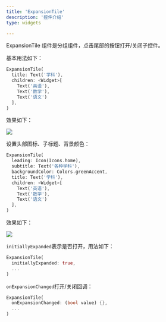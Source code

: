 ```yaml
---
title: 'ExpansionTile'
description: '控件介绍'
type: widgets

---
```




 ExpansionTile 组件是分组组件，点击尾部的按钮打开/关闭子控件。

基本用法如下：

```dart
ExpansionTile(
  title: Text('学科'),
  children: <Widget>[
    Text('英语'),
    Text('数学'),
    Text('语文')
  ],
)
```

效果如下：

![](https://img-blog.csdnimg.cn/20200324162517192.gif)

设置头部图标、子标题、背景颜色：

```dart
ExpansionTile(
  leading: Icon(Icons.home),
  subtitle: Text('各种学科'),
  backgroundColor: Colors.greenAccent,
  title: Text('学科'),
  children: <Widget>[
    Text('英语'),
    Text('数学'),
    Text('语文')
  ],
)
```

效果如下：

![](https://img-blog.csdnimg.cn/2020032416253835.png?x-oss-process=image/watermark,type_ZmFuZ3poZW5naGVpdGk,shadow_10,text_aHR0cHM6Ly9ibG9nLmNzZG4ubmV0L21lbmdrczE5ODc=,size_16,color_FFFFFF,t_70)

`initiallyExpanded`表示是否打开，用法如下：

```dart
ExpansionTile(
  initiallyExpanded: true,
  ...
)
```

`onExpansionChanged`打开/关闭回调：

```dart
ExpansionTile(
  onExpansionChanged: (bool value) {},
  ...
)
```





